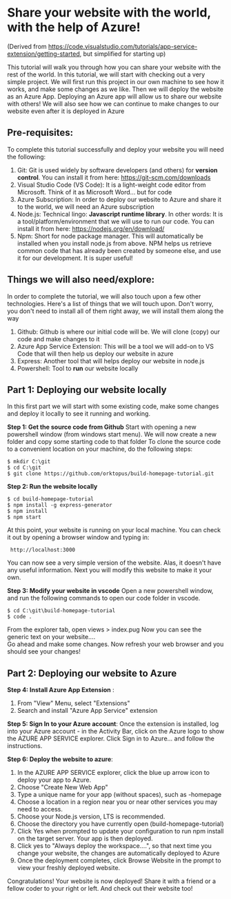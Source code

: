 # Share your website with the world, with the help of Azure!

(Derived from https://code.visualstudio.com/tutorials/app-service-extension/getting-started, but simplified for starting up) 

This tutorial will walk you through how you can share your website with the rest of the world. In this tutorial, we will start with checking out a very simple project. We will first run this project in our own machine to see how it works, and make some changes as we like. Then we will deploy the website as an Azure App. Deploying an Azure app will allow us to share our website with others! We will also see how we can continue to make changes to our website even after it is deployed in Azure

## **Pre-requisites**:
To complete this tutorial successfully and deploy your website you will need the following:

1. Git: Git is used widely by software developers (and others) for __version control__. You can install it from here: https://git-scm.com/downloads
2. Visual Studio Code (VS Code): It is a light-weight code editor from Microsoft. Think of it as Microsoft Word... but for code
3. Azure Subscription: In order to deploy our website to Azure and share it to the world, we will need an Azure subscription
4. Node.js: Technical lingo: __Javascript runtime library__. In other words: It is a tool/platform/environment that we will use to run our code. You can install it from here: https://nodejs.org/en/download/
5. Npm: Short for node package manager. This will automatically be installed when you install node.js from above. NPM helps us retrieve common code that has already been created by someone else, and use it for our development. It is super useful!


## **Things we will also need/explore**:
In order to complete the tutorial, we will also touch upon a few other technologies. Here's a list of things that we will touch upon. Don't worry, you don't need to install all of them right away, we will install them along the way

1. Github: Github is where our initial code will be. We will clone (copy) our code and make changes to it
2. Azure App Service Extension: This will be a tool we will add-on to VS Code that will then help us deploy our website in azure
3. Express: Another tool that will helps deploy our website in node.js
4. Powershell: Tool to **run** our website locally


## Part 1: Deploying our website locally
In this first part we will start with some existing code, make some changes and deploy it locally to see it running and working. 

**Step 1: Get the source code from Github**
Start with opening a new powershell window (from windows start menu). We will now create a new folder and copy some starting code to that folder
To clone the source code to a convenient location on your machine, do the following steps:

    $ mkdir C:\git
    $ cd C:\git
    $ git clone https://github.com/orktopus/build-homepage-tutorial.git

**Step 2: Run the website locally**
    
    $ cd build-homepage-tutorial
    $ npm install -g express-generator
    $ npm install
    $ npm start

At this point, your website is running on your local machine. You can check it out by opening a browser window and typing in:

     http://localhost:3000

You can now see a very simple version of the website. Alas, it doesn't have any useful information. Next you will modify this website to make it your own.

**Step 3: Modify your website in vscode**
Open a new powershell window, and run the following commands to open our code folder in vscode.

    $ cd C:\git\build-homepage-tutorial
    $ code .

From the explorer tab, open views > index.pug Now you can see the generic text on your website....  
Go ahead and make some changes. Now refresh your web browser and you should see your changes!


## Part 2: Deploying our website to Azure

**Step 4: Install Azure App Extension** :

1. From "View" Menu, select "Extensions"
2. Search and install "Azure App Service" extension

**Step 5: Sign In to your Azure account**:
Once the extension is installed, log into your Azure account - in the Activity Bar, click on the Azure logo to show the AZURE APP SERVICE explorer. Click Sign in to Azure... and follow the instructions. 

**Step 6: Deploy the website to azure**:

1. In the AZURE APP SERVICE explorer, click the blue up arrow icon to deploy your app to Azure.
2. Choose "Create New Web App"
3. Type a unique name for your app (without spaces), such as <your-name>-homepage
4. Choose a location in a region near you or near other services you may need to access.
5. Choose your Node.js version, LTS is recommended.
6. Choose the directory you have currently open (build-homepage-tutorial)
7. Click Yes when prompted to update your configuration to run npm install on the target server. Your app is then deployed.
8. Click yes to "Always deploy the workspace....", so that next time you change your website, the changes are automatically deployed to Azure
9. Once the deployment completes, click Browse Website in the prompt to view your freshly deployed website.

Congratulations! Your website is now deployed! Share it with a friend or a fellow coder to your right or left. And check out their website too!
